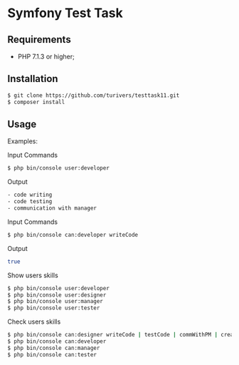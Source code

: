 Symfony Test Task
=================

Requirements
------------

  * PHP 7.1.3 or higher;

Installation
------------
```bash
$ git clone https://github.com/turivers/testtask11.git
$ composer install
```

Usage
-----

Examples:

Input Commands
```bash
$ php bin/console user:developer
```

Output
```bash
- code writing
- code testing
- communication with manager
```

Input Commands
```bash
$ php bin/console can:developer writeCode
```

Output
```bash
true
```

Show users skills
```bash
$ php bin/console user:developer
$ php bin/console user:designer
$ php bin/console user:manager
$ php bin/console user:tester
```

Check users skills
```bash
$ php bin/console can:designer writeCode | testCode | commWithPM | createTasks
$ php bin/console can:developer
$ php bin/console can:manager
$ php bin/console can:tester
```
